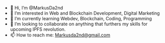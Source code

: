 - 👋 Hi, I’m @MarkusDa2nd
- 👀 I’m interested in Web and Blockchain Development, Digital Marketing 
- 🌱 I’m currently learning Webdev, Blockchain, Coding, Programming 
- 💞️ I’m looking to collaborate on anything that furthers my skills for upcoming IPFS revolution. 
- 📫 How to reach me: Markusda2nd@gmail.com 

<!---
MarkusDa2nd/MarkusDa2nd is a ✨ special ✨ repository because its `README.md` (this file) appears on your GitHub profile.
You can click the Preview link to take a look at your changes.
--->
